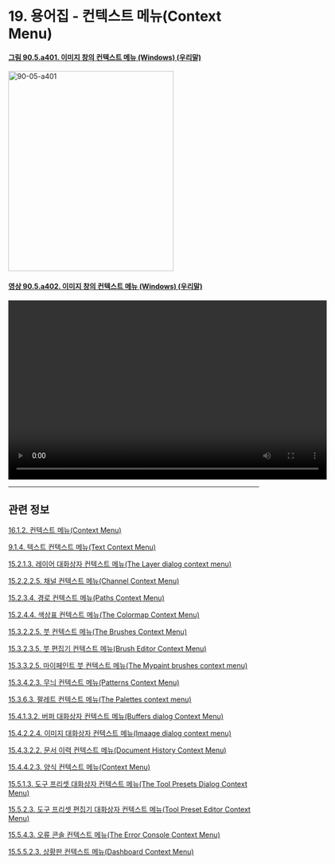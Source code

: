 # 19. 용어집 - 컨텍스트 메뉴(Context Menu)

<a id="90-05-a401"></a>

#### [그림 90.5.a401. 이미지 창의 컨텍스트 메뉴 (Windows) (우리말)](./90-05-00-image_window.md#90-05-a401)
<img width="332" height="402" alt="90-05-a401" src="https://github.com/user-attachments/assets/9a07979d-ceb2-47fd-bb27-d872ecff0f8a" />

<a id="90-05-a402"></a>

#### [영상 90.5.a402. 이미지 창의 컨텍스트 메뉴 (Windows) (우리말)](./90-05-00-image_window.md#90-05-a402)
<video controls="controls" width="640" height="360" src="https://github.com/user-attachments/assets/18d142e7-a40d-4a90-bd9f-eb16d35b1060"></video>

***

## 관련 정보

[16.1.2. 컨텍스트 메뉴(Context Menu)](./16-01-02-context_menus.md)

[9.1.4. 텍스트 컨텍스트 메뉴(Text Context Menu)](./09-01-04-00-text_context_menu.md)

[15.2.1.3. 레이어 대화상자 컨텍스트 메뉴(The Layer dialog context menu)](./15-02-01-03-the_layer_dialog_context_menu.md)

[15.2.2.2.5. 채널 컨텍스트 메뉴(Channel Context Menu)](./15-02-02-02-05-channel_context_menu.md)

[15.2.3.4. 경로 컨텍스트 메뉴(Paths Context Menu)](./15-02-03-04-00-paths_context_menu.md)

[15.2.4.4. 색상표 컨텍스트 메뉴(The Colormap Context Menu)](./15-02-04-04-00-the_colormap_context_menu.md)

[15.3.2.2.5. 붓 컨텍스트 메뉴(The Brushes Context Menu)](./15-03-02-02-05-00-the_brushes_context_menu.md)

[15.3.2.3.5. 붓 편집기 컨텍스트 메뉴(Brush Editor Context Menu)](./15-03-02-03-05-00-brush_editor_context_menu.md)

[15.3.3.2.5. 마이페인트 붓 컨텍스트 메뉴(The Mypaint brushes context menu)](./15-03-03-02-05-00-the_mypaint_brushes_context_menu.md)

[15.3.4.2.3. 무늬 컨텍스트 메뉴(Patterns Context Menu)](./15-03-04-02-03-00-patterns_context_menu.md)

[15.3.6.3. 팔레트 컨텍스트 메뉴(The Palettes context menu)](./15-03-06-03-00-the_palettes_context_menu.md)

[15.4.1.3.2. 버퍼 대화상자 컨텍스트 메뉴(Buffers dialog Context Menu)](./15-04-01-03-02-00-buffers_dialog_context_menu.md)

[15.4.2.2.4. 이미지 대화상자 컨텍스트 메뉴(Imaage dialog context menu)](./15-04-02-02-04-00-images_dialog_context_menu.md)

[15.4.3.2.2. 문서 이력 컨텍스트 메뉴(Document History Context Menu)](./15-04-03-02-02-00-document_history_context_menu.md)

[15.4.4.2.3. 양식 컨텍스트 메뉴(Context Menu)](./15-04-04-02-03-00-context_menu.md)

[15.5.1.3. 도구 프리셋 대화상자 컨텍스트 메뉴(The Tool Presets Dialog Context Menu)](./15-05-01-03-00-the_tool_presets_dialog_context_menu.md)

[15.5.2.3. 도구 프리셋 편집기 대화상자 컨텍스트 메뉴(Tool Preset Editor Context Menu)](./15-05-02-03-00-tool_preset_editor_context_menu.md)

[15.5.4.3. 오류 콘솔 컨텍스트 메뉴(The Error Console Context Menu)](./15-05-04-03-00-the_error_console_context_menu.md)

[15.5.5.2.3. 상황판 컨텍스트 메뉴(Dashboard Context Menu)](./15-05-05-02-03-00-dashboard_context_menu.md)